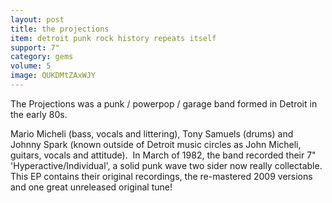 ```yaml
---
layout: post
title: the projections
item: detroit punk rock history repeats itself
support: 7"
category: gems
volume: 5
image: QUKDMtZAxWJY
---
```


The Projections was a punk / powerpop / garage band formed in Detroit in the early 80s.

Mario Micheli (bass, vocals and littering), Tony Samuels (drums) and Johnny Spark (known outside of Detroit music circles as John Micheli, guitars, vocals and attitude). &#x2028;In March of 1982, the band recorded their 7&quot; &#x27;Hyperactive/Individual&#x27;, a solid punk wave two sider now really collectable. This EP contains their original recordings, the re-mastered 2009 versions and one great unreleased original tune!
